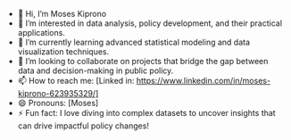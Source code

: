 - 👋 Hi, I’m Moses Kiprono
- 👀 I’m interested in data analysis, policy development, and their practical applications.
- 🌱 I’m currently learning advanced statistical modeling and data visualization techniques.
- 💞️ I’m looking to collaborate on projects that bridge the gap between data and decision-making in public policy.
- 📫 How to reach me: [Linked in: https://www.linkedin.com/in/moses-kiprono-623935329/]
- 😄 Pronouns: [Moses]
- ⚡ Fun fact: I love diving into complex datasets to uncover insights that can drive impactful policy changes!

<!---
moseswebdev/moseswebdev is a ✨ special ✨ repository because its `README.md` (this file) appears on your GitHub profile.
You can click the Preview link to take a look at your changes.
--->
